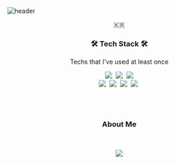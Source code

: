 ![header](https://capsule-render.vercel.app/api?type=soft&color=auto&height=150&section=header&text=JungpyoLee&fontSize=70&animation=twinkling)

<p align="center">🇰🇷</p>

<h3 align="center">🛠 Tech Stack 🛠</h3>

<p align="center"> Techs that I've used at least once </p>

<p align="center">
 <img src="https://img.shields.io/badge/HTML-f06529?style=flat-square&logo=html5&logoColor=white"/></a>&nbsp; 
 <img src="https://img.shields.io/badge/CSS-1572B6?style=flat-square&logo=css3&logoColor=white"/></a>&nbsp; 
  <img src="https://img.shields.io/badge/Javascript-ffb13b?style=flat-square&logo=javascript&logoColor=white"/></a><br/> 
   <img src="https://img.shields.io/badge/React-61DBFB?style=flat-square&logo=react&logoColor=white"/></a>&nbsp; 
   <img src="https://img.shields.io/badge/NodeJs-339933?style=flat-square&logo=node.js&logoColor=white"/></a>&nbsp; 
  <img src="https://img.shields.io/badge/MongoDB-4DB33D?style=flat-square&logo=mongodb&logoColor=white"/></a>&nbsp; 
  <img src="https://img.shields.io/badge/MySQL-4479A1?style=flat-square&logo=mysql&logoColor=white"/></a>&nbsp; <br/>
  

</p>

<br><br>

<h3 align="center"> About Me  </h3>
<p align="center">
<!--   <a href="https://velog.io/@jungpyolee"><img src="https://img.shields.io/badge/Tech%20Blog-11B48A?style=flat-square&logo=Vimeo&logoColor=white&link=https://velog.io/@woo0_hooo"/></a>&nbsp
  <a href="https://www.instagram.com/skynote_b/"><img src="https://img.shields.io/badge/Instagram-E4405F?style=flat-square&logo=Instagram&logoColor=white&link=https://www.instagram.com/skynote_b/"/></a>&nbsp
  <a href="mailto:jungpyo5789@gmail.com"><img src="https://img.shields.io/badge/Gmail-d14836?style=flat-square&logo=Gmail&logoColor=white&link=jungpyo5789@gmail.com"/></a> -->
</p>
<br>

<p align="center">
<a href="https://hits.seeyoufarm.com"><img src="https://hits.seeyoufarm.com/api/count/incr/badge.svg?url=https%3A%2F%2Fgithub.com%2Fjungpyolee&count_bg=%2377C43C&title_bg=%23555555&icon=github.svg&icon_color=%23E7E7E7&title=hits&edge_flat=false"/></a>
</p>
